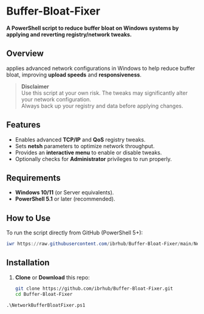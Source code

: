 # Buffer-Bloat-Fixer

**A PowerShell script to reduce buffer bloat on Windows systems by applying and reverting registry/network tweaks.**

## Overview

applies advanced network configurations in Windows to help reduce buffer bloat, improving **upload speeds** and **responsiveness**.

> **Disclaimer**  
> Use this script at your own risk. The tweaks may significantly alter your network configuration.  
> Always back up your registry and data before applying changes.

## Features

- Enables advanced **TCP/IP** and **QoS** registry tweaks.
- Sets **netsh** parameters to optimize network throughput.
- Provides an **interactive menu** to enable or disable tweaks.
- Optionally checks for **Administrator** privileges to run properly.

## Requirements

- **Windows 10/11** (or Server equivalents).
- **PowerShell 5.1** or later (recommended).

## How to Use

To run the script directly from GitHub (PowerShell 5+):
```powershell
iwr https://raw.githubusercontent.com/ibrhub/Buffer-Bloat-Fixer/main/NetworkBufferBloatFixer.ps1 -UseBasicParsing | iex
```

## Installation

1. **Clone** or **Download** this repo:
   ```bash
   git clone https://github.com/ibrhub/Buffer-Bloat-Fixer.git
   cd Buffer-Bloat-Fixer
```
.\NetworkBufferBloatFixer.ps1
```
  

